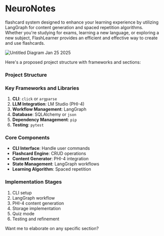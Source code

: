 # NeuroNotes
flashcard system designed to enhance your learning experience by utilizing LangGraph for content generation and spaced repetition algorithms. Whether you're studying for exams, learning a new language, or exploring a new subject, FlashLearner provides an efficient and effective way to create and use flashcards.


![Untitled Diagram Jan 25 2025](https://github.com/user-attachments/assets/3da4c94b-5113-4fd6-96b5-e04d27a68488)

Here's a proposed project structure with frameworks and sections:

### Project Structure

### Key Frameworks and Libraries
1. **CLI**: `click` or `argparse`
2. **LLM Integration**: LM Studio (PHI-4)
3. **Workflow Management**: LangGraph
4. **Database**: SQLAlchemy or `json`
5. **Dependency Management**: `pip`
6. **Testing**: `pytest`

### Core Components
- **CLI Interface**: Handle user commands
- **Flashcard Engine**: CRUD operations
- **Content Generator**: PHI-4 integration
- **State Management**: LangGraph workflows
- **Learning Algorithm**: Spaced repetition

### Implementation Stages
1. CLI setup
2. LangGraph workflow
3. PHI-4 content generation
4. Storage implementation
5. Quiz mode
6. Testing and refinement

Want me to elaborate on any specific section?
